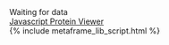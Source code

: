 ---
---

<html>
<head>
    <title>Javascript Protein Viewer</title>
    <meta name="viewport" content="width=device-width, user-scalable=no, minimum-scale=1.0, maximum-scale=1.0">
</head>
<body>
	<div id="label">Waiting for data</div>
	<div id="viewer"></div>
    <div>
    	<a href="https://biasmv.github.io/pv/">Javascript Protein Viewer</a>
    </div>
</body>
{% include metaframe_lib_script.html %}
<script src="bio-pv.min.js"></script>
<script src="index.js"></script>
</html>
